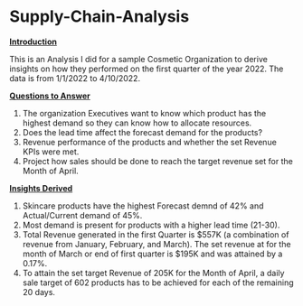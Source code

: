 # Supply-Chain-Analysis

**<ins>Introduction</ins>**

This is an Analysis I did for a sample Cosmetic Organization to derive insights on how they performed on the first quarter of the year 2022. 
The data is from 1/1/2022 to 4/10/2022.

**<ins>Questions to Answer</ins>**

1. The organization Executives want to know which product has the highest demand so they can know how to allocate resources.
2. Does the lead time affect the forecast demand for the products?
3. Revenue performance of the products and whether the set Revenue KPIs were met.
4. Project how sales should be done to reach the target revenue set for the Month of April.

**<ins>Insights Derived</ins>**

1. Skincare products have the highest Forecast demnd of 42% and Actual/Current demand of 45%.
2. Most demand is present for products with a higher lead time (21-30).
3. Total Revenue generated in the first Quarter is $557K (a combination of revenue from January, February, and March). The set revenue at for the month of March or end of first quarter is $195K and was attained by a 0.17%.
4. To attain the set target Revenue of 205K for the Month of April, a daily sale target of 602 products has to be achieved for each of the remaining 20 days. 
